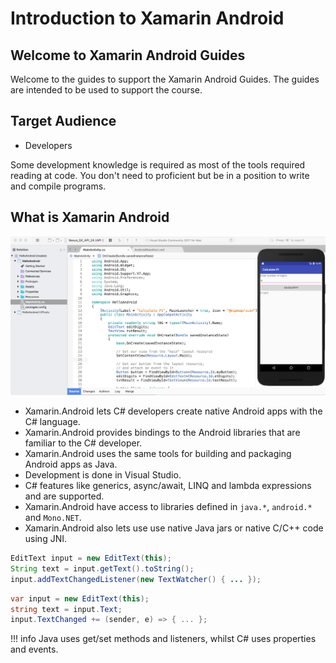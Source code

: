 # Introduction to Xamarin Android

## Welcome to Xamarin Android Guides

Welcome to the guides to support the Xamarin Android Guides. The guides are intended to be used to support the course.

## Target Audience

- Developers

Some development knowledge is required as most of the tools required reading at code. You don't need to proficient but be in a position
to write and compile programs.

## What is Xamarin Android

![Xamarin.Android uses C#][1]

- Xamarin.Android lets C# developers create native Android apps with the C# language.
- Xamarin.Android provides bindings to the Android libraries that are familiar to the C# developer.
- Xamarin.Android uses the same tools for building and packaging Android apps as Java.
- Development is done in Visual Studio.
- C# features like generics, async/await, LINQ and lambda expressions and are supported.
- Xamarin.Android have access to libraries defined in `java.*`, `android.*` and `Mono.NET`.
- Xamarin.Android also lets use use native Java jars or native C/C++ code using JNI.



```java
EditText input = new EditText(this);
String text = input.getText().toString();
input.addTextChangedListener(new TextWatcher() { ... });
```

```csharp
var input = new EditText(this);
string text = input.Text;
input.TextChanged += (sender, e) => { ... };
```

!!! info
    Java uses get/set methods and listeners, whilst C# uses properties and events.


[1]: images/csharp-xamarin.png